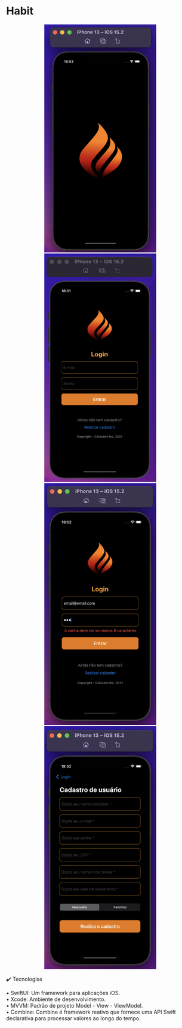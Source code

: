 # Habit

<div align="center">
<img width="300px" height="auto" src="Habit/Assets.xcassets/splash.imageset/Screen Shot 2022-01-03 at 6.53.16 PM.png"/>
<img width="300px" height="610px" src="Habit/Assets.xcassets/login.imageset/Screen Shot 2022-01-03 at 6.51.32 PM.png"/><br>
<img width="300px" height="auto" src="Habit/Assets.xcassets/login2.imageset/Screen Shot 2022-01-03 at 6.52.34 PM.png"/>
<img width="300px" height="auto" src="Habit/Assets.xcassets/cadastro.imageset/Screen Shot 2022-01-03 at 6.52.51 PM.png"/>
</div>

✔️ Tecnologias

• SwiftUI: Um framework para aplicações iOS.<br>
• Xcode: Ambiente de desenvolvimento.<br>
• MVVM: Padrão de projeto Model - View - ViewModel.<br>
• Combine: Combine é framework reativo que fornece uma API Swift declarativa para processar valores ao longo do tempo.<br>
